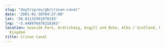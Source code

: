 ```yaml
---
slug: "daytrip/eu/gb/crinan-canal"
date: '2001-01-30T04:37:00'
lat: '56.01132491070193'
lng: '-5.448976976318363'
location: Seaside Park, Ardrishaig, Argyll and Bute, Alba / Scotland, PA30 8EB, United
  Kingdom
title: Crinan Canal
---
```



